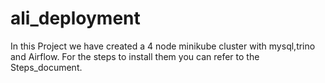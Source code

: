 # ali_deployment
In this Project we have created a 4 node minikube cluster with mysql,trino and Airflow.
For the steps to install them you can refer to the Steps_document.
